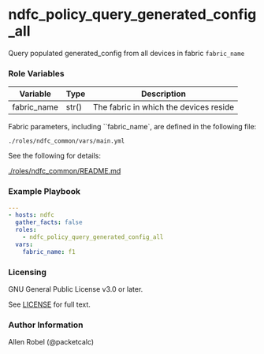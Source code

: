 # ndfc_policy_query_generated_config_all

Query populated generated_config from all devices in fabric ``fabric_name``

### Role Variables

Variable        | Type  | Description
----------------|-------|----------------------------------------
fabric_name     | str() | The fabric in which the devices reside

Fabric parameters, including ``fabric_name`, are defined in the following file:

``./roles/ndfc_common/vars/main.yml``

See the following for details:

[./roles/ndfc_common/README.md](https://github.com/allenrobel/ndfc-roles/tree/master/roles/ndfc_common/README.md)


### Example Playbook

```yaml
---
- hosts: ndfc
  gather_facts: false
  roles:
    - ndfc_policy_query_generated_config_all
  vars:
    fabric_name: f1
```

### Licensing

GNU General Public License v3.0 or later.

See [LICENSE](https://www.gnu.org/licenses/gpl-3.0.txt) for full text.

### Author Information

Allen Robel (@packetcalc)
